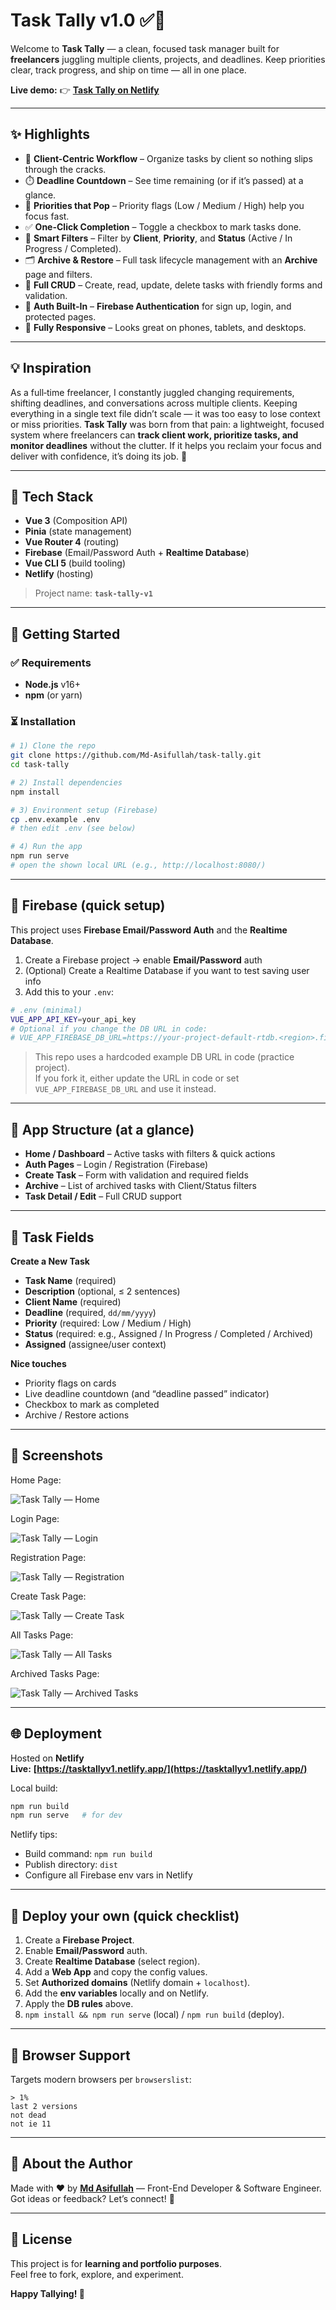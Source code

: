 # Task Tally v1.0 ✅📅

Welcome to **Task Tally** — a clean, focused task manager built for **freelancers** juggling multiple clients, projects, and deadlines. Keep priorities clear, track progress, and ship on time — all in one place.

**Live demo:** 👉 **[Task Tally on Netlify](https://tasktallyv1.netlify.app/)**

---

## ✨ Highlights

- 👥 **Client-Centric Workflow** – Organize tasks by client so nothing slips through the cracks.
- ⏱️ **Deadline Countdown** – See time remaining (or if it’s passed) at a glance.
- 🔖 **Priorities that Pop** – Priority flags (Low / Medium / High) help you focus fast.
- ✅ **One-Click Completion** – Toggle a checkbox to mark tasks done.
- 🧭 **Smart Filters** – Filter by **Client**, **Priority**, and **Status** (Active / In Progress / Completed).
- 🗂️ **Archive & Restore** – Full task lifecycle management with an **Archive** page and filters.
- 🧰 **Full CRUD** – Create, read, update, delete tasks with friendly forms and validation.
- 🔐 **Auth Built-In** – **Firebase Authentication** for sign up, login, and protected pages.
- 📱 **Fully Responsive** – Looks great on phones, tablets, and desktops.

---

## 💡 Inspiration

As a full‑time freelancer, I constantly juggled changing requirements, shifting deadlines, and conversations across multiple clients. Keeping everything in a single text file didn’t scale — it was too easy to lose context or miss priorities. **Task Tally** was born from that pain: a lightweight, focused system where freelancers can **track client work, prioritize tasks, and monitor deadlines** without the clutter. If it helps you reclaim your focus and deliver with confidence, it’s doing its job. 🙌

---

## 🧩 Tech Stack

- **Vue 3** (Composition API)
- **Pinia** (state management)
- **Vue Router 4** (routing)
- **Firebase** (Email/Password Auth + **Realtime Database**)
- **Vue CLI 5** (build tooling)
- **Netlify** (hosting)

> Project name: **`task-tally-v1`**

---

## 🚀 Getting Started

### ✅ Requirements

- **Node.js** v16+
- **npm** (or yarn)

### ⏳ Installation

```bash
# 1) Clone the repo
git clone https://github.com/Md-Asifullah/task-tally.git
cd task-tally

# 2) Install dependencies
npm install

# 3) Environment setup (Firebase)
cp .env.example .env
# then edit .env (see below)

# 4) Run the app
npm run serve
# open the shown local URL (e.g., http://localhost:8080/)
```

---

## 🔐 Firebase (quick setup)

This project uses **Firebase Email/Password Auth** and the **Realtime Database**.

1. Create a Firebase project → enable **Email/Password** auth
2. (Optional) Create a Realtime Database if you want to test saving user info
3. Add this to your `.env`:

```bash
# .env (minimal)
VUE_APP_API_KEY=your_api_key
# Optional if you change the DB URL in code:
# VUE_APP_FIREBASE_DB_URL=https://your-project-default-rtdb.<region>.firebasedatabase.app
```

> This repo uses a hardcoded example DB URL in code (practice project).  
> If you fork it, either update the URL in code or set `VUE_APP_FIREBASE_DB_URL` and use it instead.

---

## 🧭 App Structure (at a glance)

- **Home / Dashboard** – Active tasks with filters & quick actions
- **Auth Pages** – Login / Registration (Firebase)
- **Create Task** – Form with validation and required fields
- **Archive** – List of archived tasks with Client/Status filters
- **Task Detail / Edit** – Full CRUD support

---

## 📝 Task Fields

**Create a New Task**

- **Task Name** (required)
- **Description** (optional, ≤ 2 sentences)
- **Client Name** (required)
- **Deadline** (required, `dd/mm/yyyy`)
- **Priority** (required: Low / Medium / High)
- **Status** (required: e.g., Assigned / In Progress / Completed / Archived)
- **Assigned** (assignee/user context)

**Nice touches**

- Priority flags on cards
- Live deadline countdown (and “deadline passed” indicator)
- Checkbox to mark as completed
- Archive / Restore actions

---

## 📸 Screenshots

Home Page:

![Task Tally — Home](src/assets/home.jpg)

Login Page:

![Task Tally — Login](src/assets/login.jpg)

Registration Page:

![Task Tally — Registration](src/assets/registration.jpg)

Create Task Page:

![Task Tally — Create Task](src/assets/create_task.jpg)

All Tasks Page:

![Task Tally — All Tasks](src/assets/all_tasks.jpg)

Archived Tasks Page:

![Task Tally — Archived Tasks](src/assets/archived_tasks.jpg)

---

## 🌐 Deployment

Hosted on **Netlify**  
**Live:** **[https://tasktallyv1.netlify.app/](https://tasktallyv1.netlify.app/)**

Local build:

```bash
npm run build
npm run serve   # for dev
```

Netlify tips:

- Build command: `npm run build`
- Publish directory: `dist`
- Configure all Firebase env vars in Netlify

---

## 🚀 Deploy your own (quick checklist)

1. Create a **Firebase Project**.
2. Enable **Email/Password** auth.
3. Create **Realtime Database** (select region).
4. Add a **Web App** and copy the config values.
5. Set **Authorized domains** (Netlify domain + `localhost`).
6. Add the **env variables** locally and on Netlify.
7. Apply the **DB rules** above.
8. `npm install && npm run serve` (local) / `npm run build` (deploy).

---

## 🧭 Browser Support

Targets modern browsers per `browserslist`:

```
> 1%
last 2 versions
not dead
not ie 11
```

---

## 👤 About the Author

Made with ❤️ by **[Md Asifullah](https://www.artisanasif.com/)** — Front-End Developer & Software Engineer.  
Got ideas or feedback? Let’s connect! 🚀

---

## 🪪 License

This project is for **learning and portfolio purposes**.  
Feel free to fork, explore, and experiment.

**Happy Tallying! 🎉**
